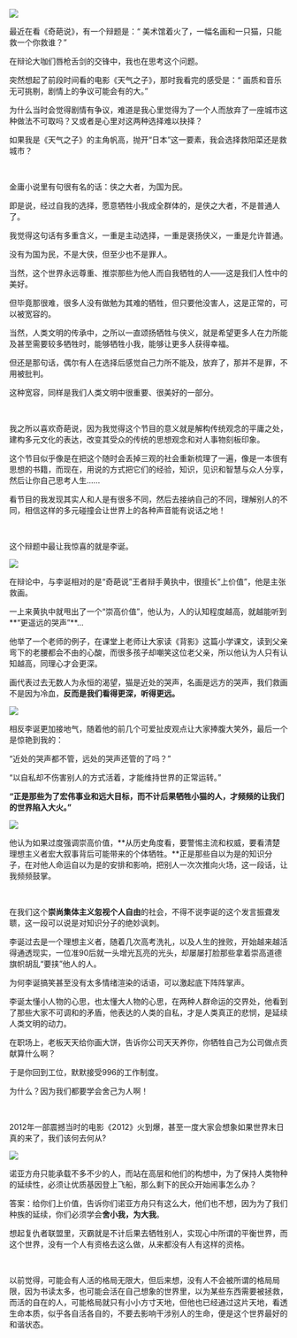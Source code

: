 ![](https://upload-images.jianshu.io/upload_images/6943526-4e278d558c82cc46.jpg?imageMogr2/auto-orient/strip%7CimageView2/2/w/1240)

最近在看《奇葩说》，有一个辩题是：“ 美术馆着火了，一幅名画和一只猫，只能救一个你救谁？”

在辩论大咖们唇枪舌剑的交锋中，我也在思考这个问题。

突然想起了前段时间看的电影《天气之子》，那时我看完的感受是：“ 画质和音乐无可挑剔，剧情上的争议可能会有的大。”

为什么当时会觉得剧情有争议，难道是我心里觉得为了一个人而放弃了一座城市这种做法不可取吗？又或者是心里对这两种选择难以抉择？

如果我是《天气之子》的主角帆高，抛开“日本”这一要素，我会选择救阳菜还是救城市？

<br/>

金庸小说里有句很有名的话：侠之大者，为国为民。

即是说，经过自我的选择，愿意牺牲小我成全群体的，是侠之大者，不是普通人了。

我觉得这句话有多重含义，一重是主动选择，一重是褒扬侠义，一重是允许普通。

没有为国为民，不是大侠，但至少也不是罪人。

当然，这个世界永远尊重、推崇那些为他人而自我牺牲的人——这是我们人性中的美好。

但毕竟那很难，很多人没有做勉为其难的牺牲，但只要他没害人，这是正常的，可以被宽容的。

当然，人类文明的传承中，之所以一直颂扬牺牲与侠义，就是希望更多人在力所能及甚至需要较多牺牲时，能够牺牲小我，能够让更多人获得幸福。

但还是那句话，偶尔有人在选择后感觉自己力所不能及，放弃了，那并不是罪，不用被批判。

这种宽容，同样是我们人类文明中很重要、很美好的一部分。

<br/>

我之所以喜欢奇葩说，因为我觉得这个节目的意义就是解构传统观念的平庸之处，建构多元文化的表达，改变其受众的传统的思想观念和对人事物刻板印象。

这个节目似乎像是在把这个随时会丢掉三观的社会重新梳理了一遍，像是一本很有思想的书籍，而现在，用说的方式把它们的经验，知识，见识和智慧与众人分享，然后让你自己思考人生......

看节目的我发现其实人和人是有很多不同，然后去接纳自己的不同，理解别人的不同，相信这样的多元碰撞会让世界上的各种声音能有说话之地！

<br/>

这个辩题中最让我惊喜的就是李诞。

![](https://upload-images.jianshu.io/upload_images/6943526-951fe19c06b610bf.jpg?imageMogr2/auto-orient/strip%7CimageView2/2/w/1240)

在辩论中，与李诞相对的是“奇葩说”王者辩手黄执中，很擅长“上价值”，他是主张救画。

一上来黄执中就甩出了一个“崇高价值”，他认为，人的认知程度越高，就越能听到**“更遥远的哭声”**...

他举了一个老师的例子，在课堂上老师让大家读《背影》这篇小学课文，读到父亲弯下的老腰都会不由的心酸，而很多孩子却嘲笑这位老父亲，所以他认为人只有认知越高，同理心才会更深。

画代表过去无数人为永恒的渴望，猫是近处的哭声，名画是远方的哭声，我们救画不是因为冷血，**反而是我们看得更深，听得更远。**

![](https://upload-images.jianshu.io/upload_images/6943526-d2fd78b6a20052b4.jpg?imageMogr2/auto-orient/strip%7CimageView2/2/w/1240)

相反李诞更加接地气，随着他的前几个可爱扯皮观点让大家捧腹大笑外，最后一个是惊艳到我的：

“近处的哭声都不管，远处的哭声还管的了吗？”

“以自私却不伤害别人的方式活着，才能维持世界的正常运转。”

**“正是那些为了宏伟事业和远大目标，而不计后果牺牲小猫的人，才频频的让我们的世界陷入大火。”**

![](https://upload-images.jianshu.io/upload_images/6943526-5e50e2e03083f347.jpg?imageMogr2/auto-orient/strip%7CimageView2/2/w/1240)

他认为如果过度强调崇高价值，**从历史角度看，要警惕主流和权威，要看清楚理想主义者宏大叙事背后可能带来的个体牺牲。**正是那些自以为是的知识分子，在对他人命运自以为是的安排和影响，把别人一次次推向火场，这一段话，让我频频鼓掌。 

<br/>

在我们这个**崇尚集体主义忽视个人自由**的社会，不得不说李诞的这个发言振聋发聩，这一段可以说是对知识分子的绝妙讽刺。

李诞过去是一个理想主义者，随着几次高考洗礼，以及人生的挫败，开始越来越活得通透现实，一位准90后就一头增光瓦亮的光头，却屡屡打脸那些拿着崇高道德旗帜胡乱“要挟”他人的人。

为何李诞搞笑甚至没有太多情绪渲染的话语，可以激起底下阵阵掌声。

 李诞太懂小人物的心思，也太懂大人物的心思，在两种人群命运的交界处，他看到了那些大家不可调和的矛盾，他表达的人类的自私，才是人类真正的悲悯，是延续人类文明的动力。

在职场上，老板天天给你画大饼，告诉你公司天天养你，你牺牲自己为公司做点贡献算什么啊？

于是你回到工位，默默接受996的工作制度。

为什么？因为我们都要学会舍己为人啊！

<br/>

2012年一部震撼当时的电影《2012》火到爆，甚至一度大家会想象如果世界末日真的来了，我们该何去何从?

![](https://upload-images.jianshu.io/upload_images/6943526-37fc713cd87292f5.jpg?imageMogr2/auto-orient/strip%7CimageView2/2/w/1240)

诺亚方舟只能承载不多不少的人，而站在高层和他们的构想中，为了保持人类物种的延续性，必须让优质基因登上飞船，那么剩下的民众开始闹事怎么办？

答案：给你们上价值，告诉你们诺亚方舟只有这么大，他们也不想，因为为了我们种族的延续，你们必须学会**舍小我，为大我**。


想起复仇者联盟里，灭霸就是不计后果去牺牲别人，实现心中所谓的平衡世界，而这个世界，没有一个人有资格去这么做，从来都没有人有这样的资格。

<br/>

以前觉得，可能会有人活的格局无限大，但后来想，没有人不会被所谓的格局局限，因为书读太多，也可能会活在自己想象的世界里，以为某些东西需要被拯救，而活的自在的人，可能格局就只有小小方寸天地，但他也已经通过这片天地，看透生命本质，似乎各自活各自的，不要去影响干涉别人的生命，便是这个世界最好的和谐状态。 



























